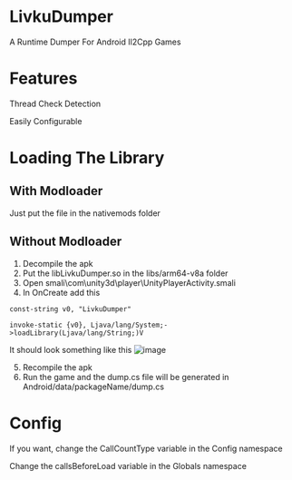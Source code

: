 # LivkuDumper

A Runtime Dumper For Android Il2Cpp Games

# Features
Thread Check Detection

Easily Configurable

# Loading The Library
## With Modloader
Just put the file in the nativemods folder

## Without Modloader
1. Decompile the apk
2. Put the libLivkuDumper.so in the libs/arm64-v8a folder
3. Open smali\com\unity3d\player\UnityPlayerActivity.smali
4. In OnCreate add this
```
const-string v0, "LivkuDumper"

invoke-static {v0}, Ljava/lang/System;->loadLibrary(Ljava/lang/String;)V
```
It should look something like this
![image](https://github.com/user-attachments/assets/9a98c40a-5712-4184-a40e-b4d2dec291aa)

5. Recompile the apk
6. Run the game and the dump.cs file will be generated in Android/data/packageName/dump.cs

# Config
If you want, change the CallCountType variable in the Config namespace

Change the callsBeforeLoad variable in the Globals namespace
